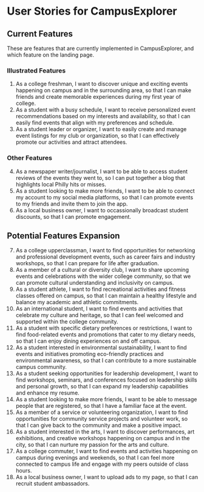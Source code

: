 # User Stories for CampusExplorer

## Current Features

These are features that are currently implemented in CampusExplorer, and which feature on the landing page.

### Illustrated Features

1. As a college freshman, I want to discover unique and exciting events happening on campus and in the surrounding area, so that I can make friends and create memorable experiences during my first year of college.
2. As a student with a busy schedule, I want to receive personalized event recommendations based on my interests and availability, so that I can easily find events that align with my preferences and schedule.
3. As a student leader or organizer, I want to easily create and manage event listings for my club or organization, so that I can effectively promote our activities and attract attendees.

### Other Features

4. As a newspaper writer/journalist, I want to be able to access student reviews of the events they went to, so I can put together a blog that highlights local Philly hits or misses.
5. As a student looking to make more friends, I want to be able to connect my account to my social media platforms, so that I can promote events to my friends and invite them to join the app.
6. As a local business owner, I want to occassionally broadcast student discounts, so that I can promote engagement.

## Potential Features Expansion

7. As a college upperclassman, I want to find opportunities for networking and professional development events, such as career fairs and industry workshops, so that I can prepare for life after graduation.
8. As a member of a cultural or diversity club, I want to share upcoming events and celebrations with the wider college community, so that we can promote cultural understanding and inclusivity on campus.
9. As a student athlete, I want to find recreational activities and fitness classes offered on campus, so that I can maintain a healthy lifestyle and balance my academic and athletic commitments.
10. As an international student, I want to find events and activities that celebrate my culture and heritage, so that I can feel welcomed and supported within the college community.
11. As a student with specific dietary preferences or restrictions, I want to find food-related events and promotions that cater to my dietary needs, so that I can enjoy dining experiences on and off campus.
12. As a student interested in environmental sustainability, I want to find events and initiatives promoting eco-friendly practices and environmental awareness, so that I can contribute to a more sustainable campus community.
13. As a student seeking opportunities for leadership development, I want to find workshops, seminars, and conferences focused on leadership skills and personal growth, so that I can expand my leadership capabilities and enhance my resume.
14. As a student looking to make more friends, I want to be able to message people that are registered, so that I have a familiar face at the event.
15. As a member of a service or volunteering organization, I want to find opportunities for community service projects and volunteer work, so that I can give back to the community and make a positive impact.
16. As a student interested in the arts, I want to discover performances, art exhibitions, and creative workshops happening on campus and in the city, so that I can nurture my passion for the arts and culture.
17. As a college commuter, I want to find events and activities happening on campus during evenings and weekends, so that I can feel more connected to campus life and engage with my peers outside of class hours.
18. As a local business owner, I want to upload ads to my page, so that I can recruit student ambassadors.
